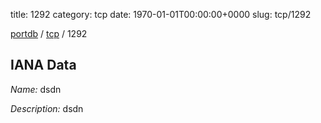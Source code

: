 title: 1292
category: tcp
date: 1970-01-01T00:00:00+0000
slug: tcp/1292

[portdb](/) / [tcp](/category/tcp.html) / 1292


## IANA Data

_Name:_ dsdn

_Description:_ dsdn

